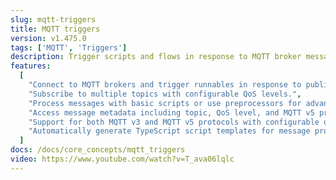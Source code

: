 ```yaml
---
slug: mqtt-triggers
title: MQTT triggers
version: v1.475.0
tags: ['MQTT', 'Triggers']
description: Trigger scripts and flows in response to MQTT broker messages.
features:
  [
    "Connect to MQTT brokers and trigger runnables in response to published messages.",
    "Subscribe to multiple topics with configurable QoS levels.",
    "Process messages with basic scripts or use preprocessors for advanced message handling.",
    "Access message metadata including topic, QoS level, and MQTT v5 properties.",
    "Support for both MQTT v3 and MQTT v5 protocols with configurable options.",
    "Automatically generate TypeScript script templates for message processing."
  ]
docs: /docs/core_concepts/mqtt_triggers
video: https://www.youtube.com/watch?v=T_ava06lqlc
---
```

